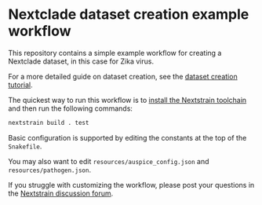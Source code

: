 # Nextclade dataset creation example workflow

This repository contains a simple example workflow for creating a Nextclade dataset, in this case for Zika virus.

For a more detailed guide on dataset creation, see the [dataset creation tutorial](../dataset-creation-guide.md).

The quickest way to run this workflow is to [install the Nextstrain toolchain](https://docs.nextstrain.org/en/latest/install.html) and then run the following commands:

```bash
nextstrain build . test
```

Basic configuration is supported by editing the constants at the top of the `Snakefile`.

You may also want to edit `resources/auspice_config.json` and `resources/pathogen.json`.

If you struggle with customizing the workflow, please post your questions in the [Nextstrain discussion forum](https://discussion.nextstrain.org/).
